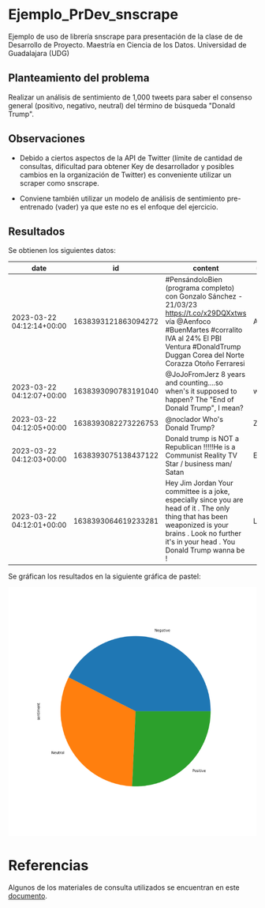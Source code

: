 # Ejemplo_PrDev_snscrape
Ejemplo de uso de librería snscrape para presentación de la clase de de Desarrollo de Proyecto. Maestría en Ciencia de los Datos. Universidad de Guadalajara (UDG)

## Planteamiento del problema

Realizar un análisis de sentimiento de 1,000 tweets para saber el consenso general (positivo, negativo, neutral) del término de búsqueda "Donald Trump".

## Observaciones

- Debido a ciertos aspectos de la API de Twitter (límite de cantidad de consultas, dificultad para obtener Key de desarrollador y posibles cambios en la organización de Twitter) es conveniente utilizar un scraper como snscrape.

- Conviene también utilizar un modelo de análisis de sentimiento pre-entrenado (vader)  ya que este no es el enfoque del ejercicio.

## Resultados

Se obtienen los siguientes datos:

|date                     |id                 |content                                                                                                                                                                                                                                                                                                            |username       |like_count|retweet_count|
|-------------------------|-------------------|-------------------------------------------------------------------------------------------------------------------------------------------------------------------------------------------------------------------------------------------------------------------------------------------------------------------|---------------|----------|-------------|
|2023-03-22 04:12:14+00:00|1638393121863094272|#PensándoloBien (programa completo) con Gonzalo Sánchez - 21/03/23 https://t.co/x29DQXxtws vía @Aenfoco #BuenMartes #corralito IVA al 24% El PBI Ventura #DonaldTrump Duggan Corea del Norte Corazza Otoño Ferraresi                                                                                               |Aenfoco        |0         |0            |
|2023-03-22 04:12:07+00:00|1638393090783191040|@JoJoFromJerz 8 years and counting....so when's it supposed to happen?  The "End of Donald Trump", I mean?                                                                                                                                                                                                         |whipplewart    |0         |0            |
|2023-03-22 04:12:05+00:00|1638393082273226753|@noclador Who's Donald Trump?                                                                                                                                                                                                                                                                                      |Zatananas      |0         |0            |
|2023-03-22 04:12:03+00:00|1638393075138437122|Donald trump is NOT a Republican !!!!!He is a Communist Reality TV Star / business man/ Satan                                                                                                                                                                                                                      |EricaGotcha    |0         |0            |
|2023-03-22 04:12:01+00:00|1638393064619233281|Hey Jim Jordan Your committee is a joke, especially since you are head of it . The only thing that has been weaponized is your brains . Look no further it's in your head . You Donald Trump wanna be !                                                                                                            |LKaye2         |0         |0            |

Se gráfican los resultados en la siguiente gráfica de pastel:

![](results/pie.png)

# Referencias

Algunos de los materiales de consulta utilizados se encuentran en este [documento](doc/Referencias.md).
